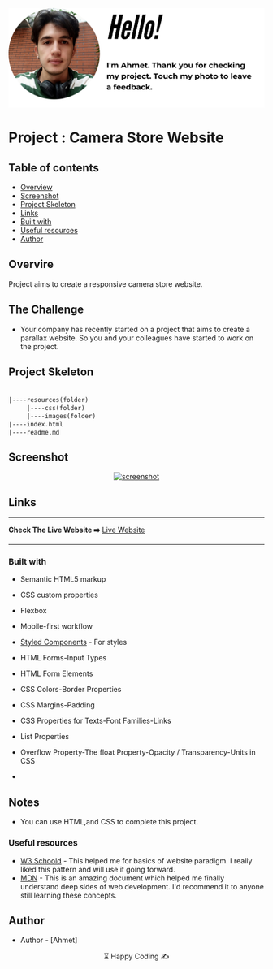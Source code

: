 <p align="center">
<a href="https://www.linkedin.com/in/ahmet-ayd%C4%B1n-2583b1199/" target="_blank"><img src="hello.png" alt="screenshot"></a>
</p>




# Project : Camera Store Website 

## Table of contents

  - [Overview](#overview)
  - [Screenshot](#screenshot)
  - [Project Skeleton](#project-skeleton)
  - [Links](#links)
  - [Built with](#built-with)
  - [Useful resources](#useful-resources)
- [Author](#author)


## Overvire
Project aims to create a responsive camera store website.

## The Challenge

- Your company has recently started on a project that aims to create a parallax website. So you and your colleagues have started to work on the project.

## Project Skeleton 

```

|----resources(folder)
     |----css(folder)
     |----images(folder)  
|----index.html  
|----readme.md
```

## Screenshot
<p align="center">
<a href="https://bavi-boop.github.io/camera_store_responsive_website/"><img src="camera_store.gif" alt="screenshot" width="520" height="390"></a>
</p>


## Links

<hr>
<b>Check The Live Website ➡️</b> <a href="https://bavi-boop.github.io/camera_store_responsive_website/">Live Website</a>
<hr>






### Built with

- Semantic HTML5 markup

- CSS custom properties

- Flexbox

- Mobile-first workflow

- [Styled Components](https://styled-components.com/) - For styles
	
- HTML Forms-Input Types 

- HTML Form Elements

- CSS Colors-Border Properties

- CSS Margins-Padding

- CSS Properties for Texts-Font Families-Links

- List Properties

- Overflow Property-The float Property-Opacity / Transparency-Units in CSS


	
-

## Notes

- You can use HTML,and CSS to complete this project.

### Useful resources

- [W3 Schoold](https://www.w3schools.com/) - This helped me for basics of website paradigm. I really liked this pattern and will use it going forward.
- [MDN](https://developer.mozilla.org/en-US/) - This is an amazing document which helped me finally understand deep sides of web development. I'd recommend it to anyone still learning these concepts.


## Author

- Author - [Ahmet]

<center> &#8987; Happy Coding  &#9997; </center>
